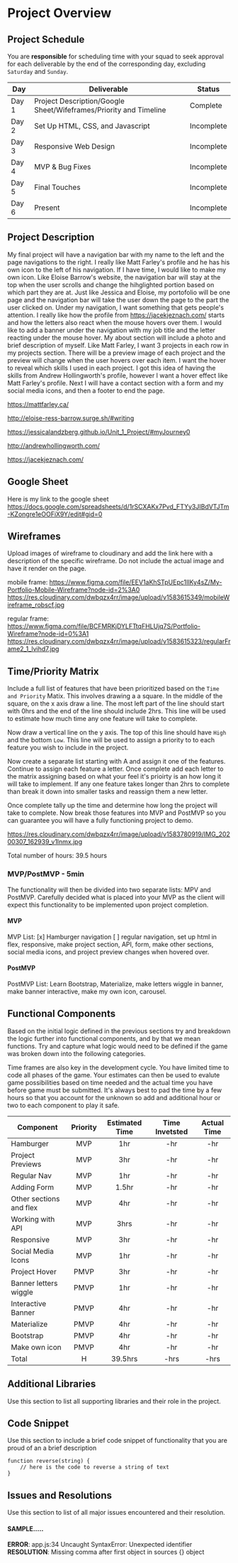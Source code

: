 # Project Overview

## Project Schedule


You are **responsible** for scheduling time with your squad to seek approval for each deliverable by the end of the corresponding day, excluding `Saturday` and `Sunday`.

|  Day | Deliverable | Status
|---|---| ---|
|Day 1| Project Description/Google Sheet/Wifeframes/Priority and Timeline | Complete
|Day 2| Set Up HTML, CSS, and Javascript | Incomplete
|Day 3| Responsive Web Design | Incomplete
|Day 4| MVP & Bug Fixes | Incomplete
|Day 5| Final Touches | Incomplete
|Day 6| Present | Incomplete


## Project Description

My final project will have a navigation bar with my name to the left and the page navigations to the right. I really like Matt Farley's profile and he has his own icon to the left of his navigation. If I have time, I would like to make my own icon. Like Eloise Barrow's website, the navigation bar will stay at the top when the user scrolls and change the hihglighted portion based on which part they are at. Just like Jessica and Eloise, my portofolio will be one page and the navigation bar will take the user down the page to the part the user clicked on. Under my navigation, I want something that gets people's attention. I really like how the profile from https://jacekjeznach.com/ starts and how the letters also react when the mouse hovers over them. I would like to add a banner under the navigation with my job title and the letter reacting under the mouse hover. My about section will include a photo and brief description of myself. Like Matt Farley, I want 3 projects in each row in my projects section. There will be a preview image of each project and the preview will change when the user hovers over each item. I want the hover to reveal which skills I used in each project. I got this idea of having the skills from Andrew Hollingworth's profile, however I want a hover effect like Matt Farley's profile. Next I will have a contact section with a form and my social media icons, and then a footer to end the page.

https://mattfarley.ca/

http://eloise-ress-barrow.surge.sh/#writing

https://jessicalandzberg.github.io/Unit_1_Project/#myJourney0

http://andrewhollingworth.com/

https://jacekjeznach.com/

## Google Sheet

Here is my link to the google sheet
https://docs.google.com/spreadsheets/d/1rSCXAKx7Pvd_FTYy3JIBdVTJTm-KZongre1eOOFiX9Y/edit#gid=0

## Wireframes

Upload images of wireframe to cloudinary and add the link here with a description of the specific wireframe. Do not include the actual image and have it render on the page.  

mobile frame:
https://www.figma.com/file/EEV1aKhSTpUEpc1IlKy4sZ/My-Portfolio-Mobile-Wireframe?node-id=2%3A0
https://res.cloudinary.com/dwbqzx4rr/image/upload/v1583615349/mobileWireframe_robscf.jpg

regular frame:
https://www.figma.com/file/BCFMRKjDYLFTtqFHLUjq7S/Portfolio-Wireframe?node-id=0%3A1
https://res.cloudinary.com/dwbqzx4rr/image/upload/v1583615323/regularFrame2_1_lvihd7.jpg


## Time/Priority Matrix

Include a full list of features that have been prioritized based on the `Time and Priority` Matix.  This involves drawing a a square.  In the middle of the square, on the x axis draw a line.  The most left part of the line should start with 0hrs and the end of the line should include 2hrs.  This line will be used to estimate how much time any one feature will take to complete.

Now draw a vertical line on the y axis.  The top of this line should have `High` and the bottom `Low`.  This line will be used to assign a priority to to each feature you wish to include in the project.  

Now create a separate list starting with A and assign it one of the features.  Continue to assign each feature a letter.  Once complete add each letter to the matrix assigning based on what your feel it's prioirty is an how long it will take to implement. If any one feature takes longer than 2hrs to complete than break it down into smaller tasks and reassign them a new letter.

Once complete tally up the time and determine how long the project will take to complete. Now break those features into MVP and PostMVP so you can guarantee you will have a fully functioning project to demo.

https://res.cloudinary.com/dwbqzx4rr/image/upload/v1583780919/IMG_20200307_162939_v1lnmx.jpg

Total number of hours: 39.5 hours

### MVP/PostMVP - 5min

The functionality will then be divided into two separate lists: MPV and PostMVP.  Carefully decided what is placed into your MVP as the client will expect this functionality to be implemented upon project completion.  

#### MVP

MVP List:
[x] Hamburger navigation
[ ] regular navigation, set up html in flex, responsive, make project section, API, form, make other sections, social media icons, and project preview changes when hovered over.


#### PostMVP
PostMVP List: Learn Bootstrap, Materialize, make letters wiggle in banner, make banner interactive, make my own icon, carousel.


## Functional Components

Based on the initial logic defined in the previous sections try and breakdown the logic further into functional components, and by that we mean functions.  Try and capture what logic would need to be defined if the game was broken down into the following categories.

Time frames are also key in the development cycle.  You have limited time to code all phases of the game.  Your estimates can then be used to evalute game possibilities based on time needed and the actual time you have before game must be submitted. It's always best to pad the time by a few hours so that you account for the unknown so add and additional hour or two to each component to play it safe.

| Component | Priority | Estimated Time | Time Invetsted | Actual Time |
| --- | :---: |  :---: | :---: | :---: |
| Hamburger | MVP | 1hr | -hr | -hr|
| Project Previews | MVP | 3hr | -hr | -hr|
| Regular Nav | MVP | 1hr | -hr | -hr|
| Adding Form | MVP | 1.5hr| -hr | -hr |
| Other sections and flex| MVP | 4hr | -hr | -hr|
| Working with API | MVP | 3hrs| -hr | -hr |
| Responsive | MVP | 3hr | -hr | -hr|
| Social Media Icons | MVP | 1hr | -hr | -hr|
| Project Hover | PMVP | 3hr | -hr | -hr|
| Banner letters wiggle | PMVP | 1hr | -hr | -hr|
| Interactive Banner | PMVP | 4hr | -hr | -hr|
| Materialize | PMVP | 4hr | -hr | -hr|
| Bootstrap | PMVP | 4hr | -hr | -hr|
| Make own icon | PMVP | 4hr | -hr | -hr|
| Total | H | 39.5hrs| -hrs | -hrs |

## Additional Libraries
 Use this section to list all supporting libraries and their role in the project.

## Code Snippet

Use this section to include a brief code snippet of functionality that you are proud of an a brief description  

```
function reverse(string) {
	// here is the code to reverse a string of text
}
```

## Issues and Resolutions
 Use this section to list of all major issues encountered and their resolution.

#### SAMPLE.....
**ERROR**: app.js:34 Uncaught SyntaxError: Unexpected identifier                                
**RESOLUTION**: Missing comma after first object in sources {} object

